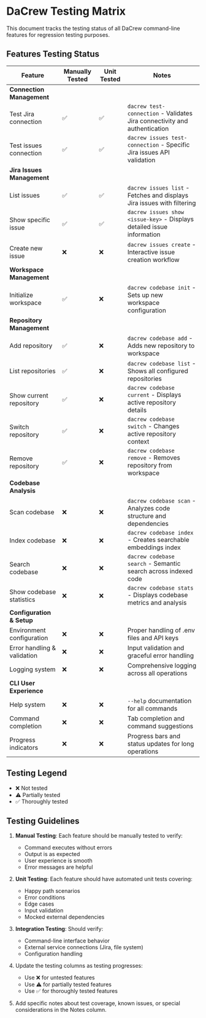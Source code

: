 # DaCrew Testing Matrix

This document tracks the testing status of all DaCrew command-line features for regression testing purposes.

## Features Testing Status

| Feature                     | Manually Tested | Unit Tested | Notes                                                                     |
|-----------------------------|-----------------|-------------|---------------------------------------------------------------------------|
| **Connection Management**   |                 |             |                                                                           |
| Test Jira connection        | ✅               | ✅           | `dacrew test-connection` - Validates Jira connectivity and authentication |
| Test issues connection      | ✅               | ✅           | `dacrew issues test-connection` - Specific Jira issues API validation     |
| **Jira Issues Management**  |                 |             |                                                                           |
| List issues                 | ✅               | ✅           | `dacrew issues list` - Fetches and displays Jira issues with filtering    |
| Show specific issue         | ✅               | ✅           | `dacrew issues show <issue-key>` - Displays detailed issue information    |
| Create new issue            | ❌               | ❌           | `dacrew issues create` - Interactive issue creation workflow              |
| **Workspace Management**    |                 |             |                                                                           |
| Initialize workspace        | ✅               | ❌           | `dacrew codebase init` - Sets up new workspace configuration              |
| **Repository Management**   |                 |             |                                                                           |
| Add repository              | ✅               | ❌           | `dacrew codebase add` - Adds new repository to workspace                  |
| List repositories           | ✅               | ❌           | `dacrew codebase list` - Shows all configured repositories                |
| Show current repository     | ✅               | ❌           | `dacrew codebase current` - Displays active repository details            |
| Switch repository           | ✅               | ❌           | `dacrew codebase switch` - Changes active repository context              |
| Remove repository           | ✅               | ❌           | `dacrew codebase remove` - Removes repository from workspace              |
| **Codebase Analysis**       |                 |             |                                                                           |
| Scan codebase               | ❌               | ❌           | `dacrew codebase scan` - Analyzes code structure and dependencies         |
| Index codebase              | ❌               | ❌           | `dacrew codebase index` - Creates searchable embeddings index             |
| Search codebase             | ❌               | ❌           | `dacrew codebase search` - Semantic search across indexed code            |
| Show codebase statistics    | ❌               | ❌           | `dacrew codebase stats` - Displays codebase metrics and analysis          |
| **Configuration & Setup**   |                 |             |                                                                           |
| Environment configuration   | ❌               | ❌           | Proper handling of .env files and API keys                                |
| Error handling & validation | ❌               | ❌           | Input validation and graceful error handling                              |
| Logging system              | ❌               | ❌           | Comprehensive logging across all operations                               |
| **CLI User Experience**     |                 |             |                                                                           |
| Help system                 | ❌               | ❌           | `--help` documentation for all commands                                   |
| Command completion          | ❌               | ❌           | Tab completion and command suggestions                                    |
| Progress indicators         | ❌               | ❌           | Progress bars and status updates for long operations                      |

## Testing Legend

- ❌ Not tested
- ⚠️ Partially tested
- ✅ Thoroughly tested

## Testing Guidelines

1. **Manual Testing**: Each feature should be manually tested to verify:
    - Command executes without errors
    - Output is as expected
    - User experience is smooth
    - Error messages are helpful

2. **Unit Testing**: Each feature should have automated unit tests covering:
    - Happy path scenarios
    - Error conditions
    - Edge cases
    - Input validation
    - Mocked external dependencies

3. **Integration Testing**: Should verify:
    - Command-line interface behavior
    - External service connections (Jira, file system)
    - Configuration handling

4. Update the testing columns as testing progresses:
    - Use ❌ for untested features
    - Use ⚠️ for partially tested features
    - Use ✅ for thoroughly tested features

5. Add specific notes about test coverage, known issues, or special considerations in the Notes column.